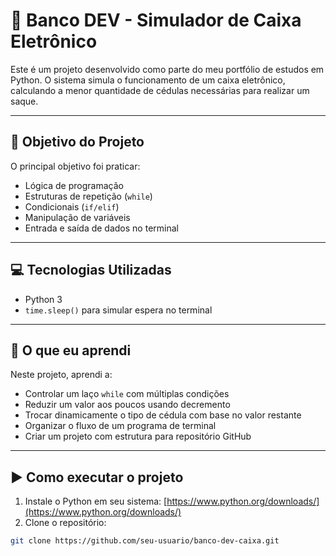 # 🏦 Banco DEV - Simulador de Caixa Eletrônico

Este é um projeto desenvolvido como parte do meu portfólio de estudos em Python. O sistema simula o funcionamento de um caixa eletrônico, calculando a menor quantidade de cédulas necessárias para realizar um saque.

---

## 🎯 Objetivo do Projeto

O principal objetivo foi praticar:

- Lógica de programação
- Estruturas de repetição (`while`)
- Condicionais (`if/elif`)
- Manipulação de variáveis
- Entrada e saída de dados no terminal

---

## 💻 Tecnologias Utilizadas

- Python 3
- `time.sleep()` para simular espera no terminal

---

## 🧠 O que eu aprendi

Neste projeto, aprendi a:

- Controlar um laço `while` com múltiplas condições
- Reduzir um valor aos poucos usando decremento
- Trocar dinamicamente o tipo de cédula com base no valor restante
- Organizar o fluxo de um programa de terminal
- Criar um projeto com estrutura para repositório GitHub

---

## ▶️ Como executar o projeto

1. Instale o Python em seu sistema: [https://www.python.org/downloads/](https://www.python.org/downloads/)
2. Clone o repositório:

```bash
git clone https://github.com/seu-usuario/banco-dev-caixa.git
